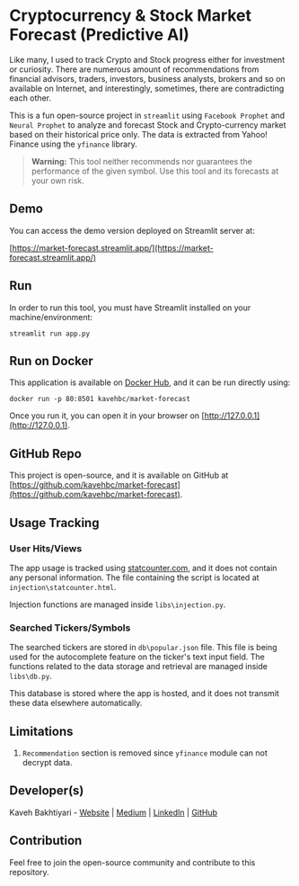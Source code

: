 # Cryptocurrency & Stock Market Forecast (Predictive AI)

Like many, I used to track Crypto and Stock progress either for investment or curiosity.
There are numerous amount of recommendations from financial advisors, traders, investors, business analysts, brokers
and so on available on Internet, and interestingly, sometimes, there are contradicting each other.

This is a fun open-source project in `streamlit` using `Facebook Prophet` and `Neural Prophet` to analyze and forecast
Stock and Crypto-currency market based on their historical price only.
The data is extracted from Yahoo! Finance using the `yfinance` library.

> **Warning:** This tool neither recommends nor guarantees the performance of the given symbol.
> Use this tool and its forecasts at your own risk.

## Demo
You can access the demo version deployed on Streamlit server at:

[https://market-forecast.streamlit.app/](https://market-forecast.streamlit.app/)

## Run
In order to run this tool, you must have Streamlit installed on your machine/environment:

    streamlit run app.py

## Run on Docker
This application is available on [Docker Hub](https://hub.docker.com/r/kavehbc/market-forecast), and it can be run directly using:

    docker run -p 80:8501 kavehbc/market-forecast

Once you run it, you can open it in your browser on [http://127.0.0.1](http://127.0.0.1).

## GitHub Repo
This project is open-source, and it is available on GitHub at [https://github.com/kavehbc/market-forecast](https://github.com/kavehbc/market-forecast).

## Usage Tracking
### User Hits/Views
The app usage is tracked using [statcounter.com](https://statcounter.com/),
and it does not contain any personal information. The file containing the script is located at
`injection\statcounter.html`.

Injection functions are managed inside `libs\injection.py`.

### Searched Tickers/Symbols
The searched tickers are stored in `db\popular.json` file.
This file is being used for the autocomplete feature on the ticker's text input field.
The functions related to the data storage and retrieval are managed inside `libs\db.py`.

This database is stored where the app is hosted, and it does not transmit these data elsewhere automatically.

## Limitations

1. `Recommendation` section is removed since `yfinance` module can not decrypt data.


## Developer(s)
Kaveh Bakhtiyari - [Website](http://bakhtiyari.com) | [Medium](https://medium.com/@bakhtiyari)
  | [LinkedIn](https://www.linkedin.com/in/bakhtiyari) | [GitHub](https://github.com/kavehbc)

## Contribution
Feel free to join the open-source community and contribute to this repository.
